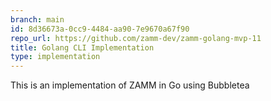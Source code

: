 ```yaml
---
branch: main
id: 8d36673a-0cc9-4484-aa90-7e9670a67f90
repo_url: https://github.com/zamm-dev/zamm-golang-mvp-11
title: Golang CLI Implementation
type: implementation
---
```


This is an implementation of ZAMM in Go using Bubbletea
